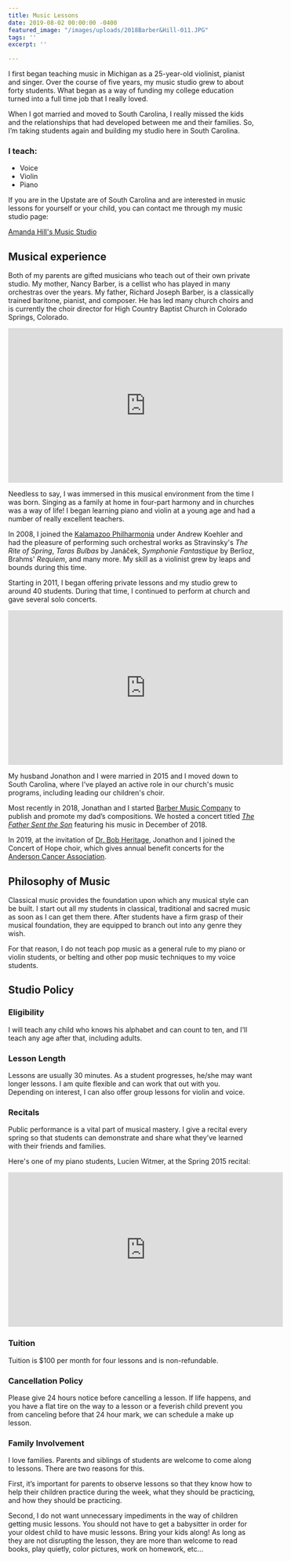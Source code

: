 ```yaml
---
title: Music Lessons
date: 2019-08-02 00:00:00 -0400
featured_image: "/images/uploads/2018Barber&Hill-011.JPG"
tags: ''
excerpt: ''

---
```

I first began teaching music in Michigan as a 25-year-old violinist, pianist and singer. Over the course of five years, my music studio grew to about forty students. What began as a way of funding my college education turned into a full time job that I really loved.

When I got married and moved to South Carolina, I really missed the kids and the relationships that had developed between me and their families. So, I’m taking students again and building my studio here in South Carolina.

### I teach:

* Voice
* Violin
* Piano

If you are in the Upstate are of South Carolina and are interested in music lessons for yourself or your child, you can contact me through my music studio page:

<a href="https://fons.app/@amandakhill" style="display:inline-block;text-align:center;">Amanda Hill's Music Studio</a>

## Musical experience

Both of my parents are gifted musicians who teach out of their own private studio. My mother, Nancy Barber, is a cellist who has played in many orchestras over the years. My father, Richard Joseph Barber, is a classically trained baritone, pianist, and composer. He has led many church choirs and is currently the choir director for High Country Baptist Church in Colorado Springs, Colorado.

<iframe width="560" height="315" src="https://www.youtube.com/embed/OXzP3sRsJOs" frameborder="0" allow="accelerometer; autoplay; encrypted-media; gyroscope; picture-in-picture" allowfullscreen></iframe>

Needless to say, I was immersed in this musical environment from the time I was born. Singing as a family at home in four-part harmony and in churches was a way of life! I began learning piano and violin at a young age and had a number of really excellent teachers.

In 2008, I joined the [Kalamazoo Philharmonia](https://reason.kzoo.edu/philharmonia/) under Andrew Koehler and had the pleasure of performing such orchestral works as Stravinsky's _The Rite of Spring_, _Taras Bulbas_ by Janáček, _Symphonie Fantastique_ by Berlioz, Brahms' _Requiem_, and many more. My skill as a violinist grew by leaps and bounds during this time.

Starting in 2011, I began offering private lessons and my studio grew to around 40 students. During that time, I continued to perform at church and gave several solo concerts.

<iframe width="560" height="315" src="https://www.youtube.com/embed/TWKSphRjdo4" frameborder="0" allow="accelerometer; autoplay; encrypted-media; gyroscope; picture-in-picture" allowfullscreen></iframe>

My husband Jonathon and I were married in 2015 and I moved down to South Carolina, where I've played an active role in our church's music programs, including leading our children's choir.

Most recently in 2018, Jonathan and I started [Barber Music Company](https://www.patreon.com/barbermusiccompany) to publish and promote my dad’s compositions. We hosted a concert titled [_The Father Sent the Son_](http://barbermusic.events/) featuring his music in December of 2018.

In 2019, at the invitation of [Dr. Bob Heritage](https://www.gamac.org/leaders), Jonathon and I joined the Concert of Hope choir, which gives annual benefit concerts for the [Anderson Cancer Association](http://www.cancerassociationanderson.org/).

## Philosophy of Music

Classical music provides the foundation upon which any musical style can be built. I start out all my students in classical, traditional and sacred music as soon as I can get them there. After students have a firm grasp of their musical foundation, they are equipped to branch out into any genre they wish.

For that reason, I do not teach pop music as a general rule to my piano or violin students, or belting and other pop music techniques to my voice students.

## Studio Policy

### Eligibility

I will teach any child who knows his alphabet and can count to ten, and I’ll teach any age after that, including adults.

### Lesson Length

Lessons are usually 30 minutes. As a student progresses, he/she may want longer lessons. I am quite flexible and can work that out with you. Depending on interest, I can also offer group lessons for violin and voice.

### Recitals

Public performance is a vital part of musical mastery. I give a recital every spring so that students can demonstrate and share what they’ve learned with their friends and families.

Here's one of my piano students, Lucien Witmer, at the Spring 2015 recital:

<iframe width="560" height="315" src="https://www.youtube.com/embed/VthoTgJFA4s" frameborder="0" allow="accelerometer; autoplay; encrypted-media; gyroscope; picture-in-picture" allowfullscreen></iframe>

### Tuition

Tuition is $100 per month for four lessons and is non-refundable.

### Cancellation Policy

Please give 24 hours notice before cancelling a lesson. If life happens, and you have a flat tire on the way to a lesson or a feverish child prevent you from canceling before that 24 hour mark, we can schedule a make up lesson.

### Family Involvement

I love families. Parents and siblings of students are welcome to come along to lessons. There are two reasons for this.

First, it’s important for parents to observe lessons so that they know how to help their children practice during the week, what they should be practicing, and how they should be practicing.

Second, I do not want unnecessary impediments in the way of children getting music lessons. You should not have to get a babysitter in order for your oldest child to have music lessons. Bring your kids along! As long as they are not disrupting the lesson, they are more than welcome to read books, play quietly, color pictures, work on homework, etc…
